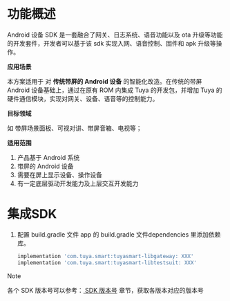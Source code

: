 # 功能概述

Android 设备 SDK 是一套融合了网关、日志系统、语音功能以及 ota 升级等功能的开发套件，开发者可以基于该 sdk 实现入网、语音控制、固件和 apk 升级等操作。

**应用场景**

本方案适用于 对 **传统带屏的 Android 设备** 的智能化改造。在传统的带屏 Android 设备基础上，通过在原有 ROM 内集成 Tuya 的开发包，并增加 Tuya 的硬件通信模块，实现对网关、设备、语音等的控制能力。

**目标领域**

如 带屏场景面板、可视对讲、带屏音箱、电视等；

**适用范围**

1. 产品基于 Android 系统
2. 带屏的 Android 设备
3. 需要在屏上显示设备、操作设备
4. 有一定底层驱动开发能力及上层交互开发能力

# 集成SDK

1. 配置 build.gradle 文件 app 的 build.gradle 文件dependencies 里添加依赖库。

	```groovy
	implementation 'com.tuya.smart:tuyasmart-libgateway: XXX'
	implementation 'com.tuya.smart:tuyasmart-libtestsuit: XXX'
	```

> [!NOTE]  
>
> 各个 SDK 版本号可以参考：[ SDK 版本号](sdk_versions.md) 章节，获取各版本对应的版本号

